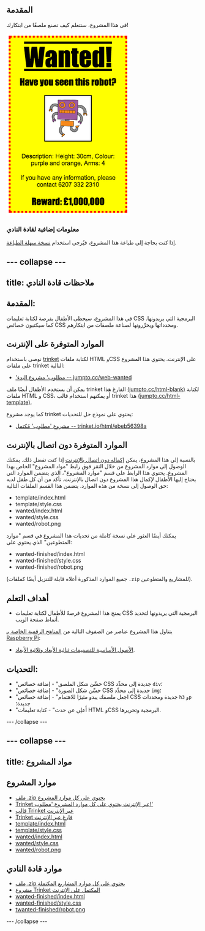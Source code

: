 ## المقدمة

في هذا المشروع، ستتعلم كيف تصنع ملصقًا من ابتكارك!

![screenshot](images/wanted-final.png)

### معلومات إضافية لقادة النادي

إذا كنت بحاجة إلى طباعة هذا المشروع، فيُرجى استخدام [نسخة سهلة الطباعة](https://projects.raspberrypi.org/en/projects/wanted/print).


--- collapse ---
---
title: ملاحظات قادة النادي
---


## المقدمة:
في هذا المشروع، سيحظى الأطفال بفرصة لكتابة تعليمات CSS البرمجية التي يريدونها. كما سيكتبون خصائص CSS ومحدداتها ويحرِّرونها لصناعة ملصقات من ابتكارهم.

## الموارد المتوفرة على الإنترنت

نوصي باستخدام [trinket](https://trinket.io/) لكتابة ملفات HTML وCSS على الإنترنت. يحتوي هذا المشروع على ملفات trinket التالية:

+ ['مطلوب' مشروع البدء -- jumpto.cc/web-wanted](http://jumpto.cc/web-wanted)

يمكن أن يستخدم الأطفال أيضًا ملف trinket الفارغ هذا [(jumpto.cc/html-blank)](http://jumpto.cc/html-blank) لكتابة ملفات HTML و CSS، أو يمكنهم استخدام قالب trinket هذا [(jumpto.cc/html-template)](http://jumpto.cc/html-template).

كما يوجد مشروع trinket يحتوي على نموذج حل للتحديات:

+ [مشروع 'مطلوب' مُكتمل -- trinket.io/html/ebeb56398a](https://trinket.io/html/ebeb56398a)

## الموارد المتوفرة دون اتصال بالإنترنت
بالنسبة إلى هذا المشروع، يمكن [إكماله دون اتصال بالإنترنت](https://www.codeclubprojects.org/en-GB/resources/webdev-working-offline/) إذا كنت تفضل ذلك. يمكنك الوصول إلى موارد المشروع من خلال النقر فوق رابط "مواد المشروع" الخاص بهذا المشروع. يحتوي هذا الرابط على قسم "موارد المشروع"، الذي يتضمن الموارد التي يحتاج إليها الأطفال لإكمال هذا المشروع دون اتصال بالإنترنت. تأكد من أن كل طفل لديه حق الوصول إلى نسخة من هذه الموارد. يتضمن هذا القسم الملفات التالية:

+ template/index.html
+ template/style.css
+ wanted/index.html
+ wanted/style.css
+ wanted/robot.png

يمكنك أيضًا العثور على نسخة كاملة من تحديات هذا المشروع في قسم "موارد المتطوعين" الذي يحتوي على:

+ wanted-finished/index.html
+ wanted-finished/style.css
+ wanted-finished/robot.png

(جميع الموارد المذكورة أعلاه قابلة للتنزيل أيضًا كملفات `.zip` للمشاريع والمتطوعين).

## أهداف التعلم
+ يمنح هذا المشروع فرصةً للأطفال لكتابة تعليمات CSS البرمجية التي يريدونها لتحديد أنماط صفحة الويب.

يتناول هذا المشروع عناصر من الصفوف التالية من [المناهج الرقمية الخاصة بـ Raspberry Pi](http://rpf.io/curriculum):

+ [الأصول الأساسية للتصميمات ثنائية الأبعاد وثلاثية الأبعاد](https://www.raspberrypi.org/curriculum/design/creator).

## التحديات:
+ "حسِّن شكل الملصق" - إضافة خصائص CSS جديدة إلى محدِّد `div`؛
+ "حسِّن شكل الصورة" - إضافة خصائص CSS جديدة إلى محدِّد `img`؛
+ "اجعل ملصقك يبدو مثيرًا للاهتمام" - إضافة خصائص CSS جديدة ومحددات `h3` و`p` جديدة؛
+ "أَعلِن عن حدث" - كتابة تعليمات HTML وCSS البرمجية وتحريرها.


--- /collapse ---


--- collapse ---
---
title: مواد المشروع
---
## موارد المشروع
* [ملف .zip يحتوي على كل موارد المشروع](resources/wanted-project-resources.zip)
* [Trinket عبر الإنترنت يحتوي على كل موارد المشروع 'مطلوب!'](http://jumpto.cc/web-wanted)
* [قالب Trinket عبر الإنترنت](http://jumpto.cc/trinket-template)
* [Trinket فارغ عبر الإنترنت](http://jumpto.cc/trinket-blank)
* [template/index.html](resources/template-index.html)
* [template/style.css](resources/template-style.css)
* [wanted/index.html](resources/wanted-index.html)
* [wanted/style.css](resources/wanted-style.css)
* [wanted/robot.png](resources/wanted-robot.png)

## موارد قادة النادي
* [ملف .zip يحتوي على كل موارد المشاريع المكتملة](resources/wanted-volunteer-resources.zip)
* [مشروع Trinket المكتمل على الإنترنت](https://trinket.io/html/ebeb56398a)
* [wanted-finished/index.html](resources/wanted-finished-index.html)
* [wanted-finished/style.css](resources/wanted-finished-style.css)
* [twanted-finished/robot.png](resources/twanted-finished-robot.png)

--- /collapse ---